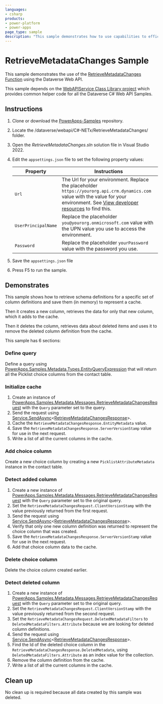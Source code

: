 ```yaml
---
languages:
- csharp
products:
- power-platform
- power-apps
page_type: sample
description: "This sample demonstrates how to use capabilities to efficiently query schema data and maintain a cache of the data as it changes over time."
---
```

# RetrieveMetadataChanges Sample

This sample demonstrates the use of the [RetrieveMetadataChanges Function](https://learn.microsoft.com/en-us/power-apps/developer/data-platform/webapi/reference/retrievemetadatachanges) using the Dataverse Web API.

This sample depends on the [WebAPIService Class Library project](https://learn.microsoft.com/en-us/power-apps/developer/data-platform/webapi/samples/webapiservice) which provides common helper code for all the Dataverse C# Web API Samples.

## Instructions

1. Clone or download the [PowerApps-Samples](https://github.com/microsoft/PowerApps-Samples) repository.

1. Locate the /dataverse/webapi/C#-NETx/RetrieveMetadataChanges/ folder.

1. Open the *RetrieveMetadataChanges.sln* solution file in Visual Studio 2022.

1. Edit the `appsettings.json` file to set the following property values:

   |Property|Instructions  |
   |---------|---------|
   |`Url`|The Url for your environment. Replace the placeholder `https://yourorg.api.crm.dynamics.com` value with the value for your environment. See [View developer resources](https://learn.microsoft.com/power-apps/developer/data-platform/view-download-developer-resources) to find this. |
   |`UserPrincipalName`|Replace the placeholder `you@yourorg.onmicrosoft.com` value with the UPN value you use to access the environment.|
   |`Password`|Replace the placeholder `yourPassword` value with the password you use.|

1. Save the `appsettings.json` file
1. Press F5 to run the sample.

## Demonstrates

This sample shows how to retrieve schema definitions for a specific set of column definitions and save them (in memory) to represent a cache. 

Then it creates a new column, retrieves the data for only that new column, which it adds to the cache.

Then it deletes the column, retrieves data about deleted items and uses it to remove the deleted column definition from the cache.

This sample has 6 sections:

### Define query

Define a query using [PowerApps.Samples.Metadata.Types.EntityQueryExpression](https://github.com/microsoft/PowerApps-Samples/blob/master/dataverse/webapi/C%23-NETx/WebAPIService/Metadata/Types/EntityQueryExpression.cs) that will return all the Picklist choice columns from the contact table.

### Initialize cache

1. Create an instance of [PowerApps.Samples.Metadata.Messages.RetrieveMetadataChangesRequest](https://github.com/microsoft/PowerApps-Samples/blob/master/dataverse/webapi/C%23-NETx/WebAPIService/Metadata/Messages/RetrieveMetadataChangesRequest.cs) with the `Query` parameter set to the query.
1. Send the request using [Service.SendAsync](https://github.com/microsoft/PowerApps-Samples/blob/d1762853517c2df1f9c33d5ecbae1fe36b71d496/dataverse/webapi/C%23-NETx/WebAPIService/Service.cs#L172)<[RetrieveMetadataChangesResponse](https://github.com/microsoft/PowerApps-Samples/blob/master/dataverse/webapi/C%23-NETx/WebAPIService/Metadata/Messages/RetrieveMetadataChangesResponse.cs)>.
1. Cache the `RetrieveMetadataChangesResponse.EntityMetadata` value.
1. Save the `RetrieveMetadataChangesResponse.ServerVersionStamp` value for use in the next request.
1. Write a list of all the current columns in the cache.

### Add choice column

Create a new choice column by creating a new `PicklistAttributeMetadata` instance in the contact table.

### Detect added column

1. Create a new instance of [PowerApps.Samples.Metadata.Messages.RetrieveMetadataChangesRequest](https://github.com/microsoft/PowerApps-Samples/blob/master/dataverse/webapi/C%23-NETx/WebAPIService/Metadata/Messages/RetrieveMetadataChangesRequest.cs) with the `Query` parameter set to the original query.
1. Set the `RetrieveMetadataChangesRequest.ClientVersionStamp` with the value previously returned from the first request.
1. Send the request using [Service.SendAsync](https://github.com/microsoft/PowerApps-Samples/blob/d1762853517c2df1f9c33d5ecbae1fe36b71d496/dataverse/webapi/C%23-NETx/WebAPIService/Service.cs#L172)<[RetrieveMetadataChangesResponse](https://github.com/microsoft/PowerApps-Samples/blob/master/dataverse/webapi/C%23-NETx/WebAPIService/Metadata/Messages/RetrieveMetadataChangesResponse.cs)>.
1. Verify that only one new column definition was returned to represent the choice column that was created.
1. Save the `RetrieveMetadataChangesResponse.ServerVersionStamp` value for use in the next request.
1. Add that choice column data to the cache.

### Delete choice column

Delete the choice column created earlier.

### Detect deleted column

1. Create a new instance of [PowerApps.Samples.Metadata.Messages.RetrieveMetadataChangesRequest](https://github.com/microsoft/PowerApps-Samples/blob/master/dataverse/webapi/C%23-NETx/WebAPIService/Metadata/Messages/RetrieveMetadataChangesRequest.cs) with the `Query` parameter set to the original query.
1. Set the `RetrieveMetadataChangesRequest.ClientVersionStamp` with the value previously returned from the second request.
1. Set the `RetrieveMetadataChangesRequest.DeletedMetadataFilters` to `DeletedMetadataFilters.Attribute` because we are looking for deleted column definitions.
1. Send the request using [Service.SendAsync](https://github.com/microsoft/PowerApps-Samples/blob/d1762853517c2df1f9c33d5ecbae1fe36b71d496/dataverse/webapi/C%23-NETx/WebAPIService/Service.cs#L172)<[RetrieveMetadataChangesResponse](https://github.com/microsoft/PowerApps-Samples/blob/master/dataverse/webapi/C%23-NETx/WebAPIService/Metadata/Messages/RetrieveMetadataChangesResponse.cs)>.
1. Find the Id of the deleted choice column in the `RetrieveMetadataChangesResponse.DeletedMetadata`, using `DeletedMetadataFilters.Attribute` as an index value for the collection.
1. Remove the column definition from the cache.
1. Write a list of all the current columns in the cache.

## Clean up

No clean up is required because all data created by this sample was deleted.

